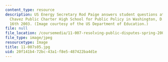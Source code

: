 ```yaml
---
content_type: resource
description: US Energy Secretary Rod Paige answers student questions at the Cesar
  Chavez Public Charter High School for Public Policy in Washington, D.C., on May
  16th 2003. (Image courtesy of the US Department of Education.)
file: null
file_location: /coursemedia/11-007-resolving-public-disputes-spring-2005/20f141b472bc43a1f8e5487422ba4d1e_11-007s05.jpg
file_type: image/jpeg
resourcetype: Image
title: 11-007s05.jpg
uid: 20f141b4-72bc-43a1-f8e5-487422ba4d1e
---
```


